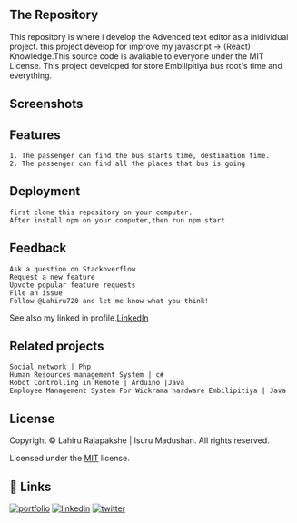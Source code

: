 
##  The Repository
This repository is where i develop the Advenced text editor as a inidividual project. this project develop for improve my javascript -> (React) Knowledge.This source code is avaliable to everyone under the MIT License.
This project developed for store Embilipitiya bus root's time and everything.

##  Screenshots

##  Features
    1. The passenger can find the bus starts time, destination time.
    2. The passenger can find all the places that bus is going
    
## Deployment
    first clone this repository on your computer.
    After install npm on your computer,then run npm start

## Feedback
    Ask a question on Stackoverflow
    Request a new feature
    Upvote popular feature requests
    File an issue
    Follow @Lahiru720 and let me know what you think!

See also my linked in profile.[LinkedIn](https://www.linkedin.com/in/lahirurj/)

## Related projects

    Social network | Php
    Human Resources management System | c#
    Robot Controlling in Remote | Arduino |Java
    Employee Management System For Wickrama hardware Embilipitiya | Java

## License
Copyright © Lahiru Rajapakshe | Isuru Madushan. All rights reserved.

Licensed under the [MIT](https://github.com/Lahiru720/Bus_info/blob/master/LICENSE) license.


## 🔗 Links
[![portfolio](https://img.shields.io/badge/my_portfolio-000?style=for-the-badge&logo=ko-fi&logoColor=white)](https://medium.com/@lahirurajapakshe.stack)
[![linkedin](https://img.shields.io/badge/linkedin-0A66C2?style=for-the-badge&logo=linkedin&logoColor=white)](https://www.linkedin.com/in/lahiru-rajapakshe-9919651ba/)
[![twitter](https://img.shields.io/badge/twitter-1DA1F2?style=for-the-badge&logo=twitter&logoColor=white)](https://twitter.com/LahiruRJ)

